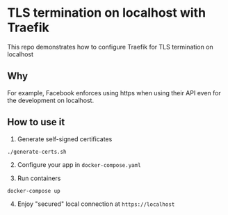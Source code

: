 # TLS termination on localhost with Traefik

This repo demonstrates how to configure Traefik for TLS termination on localhost

## Why

For example, Facebook enforces using https when using their API even for the development on localhost.

## How to use it

1. Generate self-signed certificates

```
./generate-certs.sh
```

2. Configure your app in `docker-compose.yaml`

3. Run containers

```
docker-compose up
```

4. Enjoy "secured" local connection at `https://localhost`